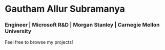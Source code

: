 # Gautham Allur Subramanya
### Engineer | Microsoft R&D | Morgan Stanley | Carnegie Mellon University

Feel free to browse my projects!
